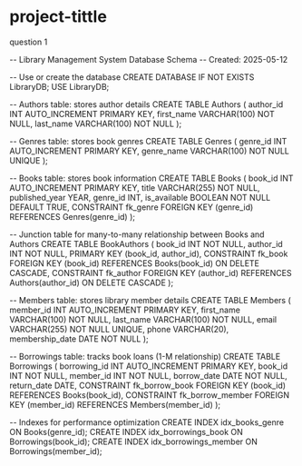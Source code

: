 # project-tittle
question 1


-- Library Management System Database Schema
-- Created: 2025-05-12

-- Use or create the database
CREATE DATABASE IF NOT EXISTS LibraryDB;
USE LibraryDB;

-- Authors table: stores author details
CREATE TABLE Authors (
  author_id INT AUTO_INCREMENT PRIMARY KEY,
  first_name VARCHAR(100) NOT NULL,
  last_name VARCHAR(100) NOT NULL
);

-- Genres table: stores book genres
CREATE TABLE Genres (
  genre_id INT AUTO_INCREMENT PRIMARY KEY,
  genre_name VARCHAR(100) NOT NULL UNIQUE
);

-- Books table: stores book information
CREATE TABLE Books (
  book_id INT AUTO_INCREMENT PRIMARY KEY,
  title VARCHAR(255) NOT NULL,
  published_year YEAR,
  genre_id INT,
  is_available BOOLEAN NOT NULL DEFAULT TRUE,
  CONSTRAINT fk_genre FOREIGN KEY (genre_id) REFERENCES Genres(genre_id)
);

-- Junction table for many-to-many relationship between Books and Authors
CREATE TABLE BookAuthors (
  book_id INT NOT NULL,
  author_id INT NOT NULL,
  PRIMARY KEY (book_id, author_id),
  CONSTRAINT fk_book FOREIGN KEY (book_id) REFERENCES Books(book_id) ON DELETE CASCADE,
  CONSTRAINT fk_author FOREIGN KEY (author_id) REFERENCES Authors(author_id) ON DELETE CASCADE
);

-- Members table: stores library member details
CREATE TABLE Members (
  member_id INT AUTO_INCREMENT PRIMARY KEY,
  first_name VARCHAR(100) NOT NULL,
  last_name VARCHAR(100) NOT NULL,
  email VARCHAR(255) NOT NULL UNIQUE,
  phone VARCHAR(20),
  membership_date DATE NOT NULL
);

-- Borrowings table: tracks book loans (1-M relationship)
CREATE TABLE Borrowings (
  borrowing_id INT AUTO_INCREMENT PRIMARY KEY,
  book_id INT NOT NULL,
  member_id INT NOT NULL,
  borrow_date DATE NOT NULL,
  return_date DATE,
  CONSTRAINT fk_borrow_book FOREIGN KEY (book_id) REFERENCES Books(book_id),
  CONSTRAINT fk_borrow_member FOREIGN KEY (member_id) REFERENCES Members(member_id)
);

-- Indexes for performance optimization
CREATE INDEX idx_books_genre ON Books(genre_id);
CREATE INDEX idx_borrowings_book ON Borrowings(book_id);
CREATE INDEX idx_borrowings_member ON Borrowings(member_id);
